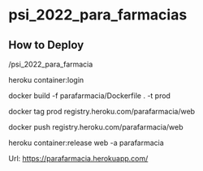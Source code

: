 # psi_2022_para_farmacias

## How to Deploy
/psi_2022_para_farmacia

heroku container:login

docker build -f parafarmacia/Dockerfile . -t prod

docker tag prod registry.heroku.com/parafarmacia/web        

docker push registry.heroku.com/parafarmacia/web    

heroku container:release web -a parafarmacia


Url:  https://parafarmacia.herokuapp.com/
